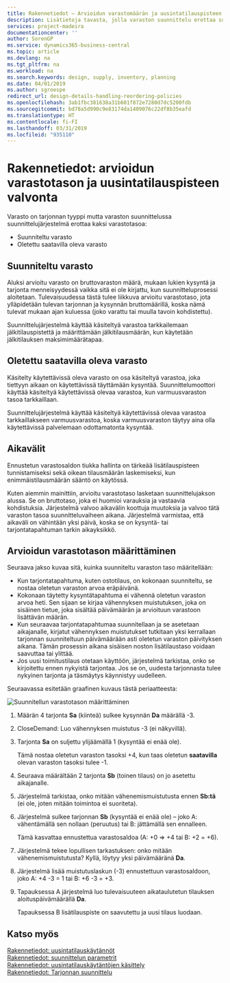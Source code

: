 ```yaml
---
title: Rakennetiedot – Arvioidun varastomäärän ja uusintatilauspisteen valvonta | Microsoft Docs
description: Lisätietoja tavasta, jolla varaston suunnittelu erottaa suunnitellun varaston ja suunnitellun saatavilla olevan varastomäärän.
services: project-madeira
documentationcenter: ''
author: SorenGP
ms.service: dynamics365-business-central
ms.topic: article
ms.devlang: na
ms.tgt_pltfrm: na
ms.workload: na
ms.search.keywords: design, supply, inventory, planning
ms.date: 04/01/2019
ms.author: sgroespe
redirect_url: design-details-handling-reordering-policies
ms.openlocfilehash: 3ab1fbc381638a31b601f872e7280d7dc5200fdb
ms.sourcegitcommit: bd78a5d990c9e83174da1409076c22df8b35eafd
ms.translationtype: HT
ms.contentlocale: fi-FI
ms.lasthandoff: 03/31/2019
ms.locfileid: "935110"
---
```

# <a name="design-details-monitoring-the-projected-inventory-level-and-the-reorder-point"></a>Rakennetiedot: arvioidun varastotason ja uusintatilauspisteen valvonta
Varasto on tarjonnan tyyppi mutta varaston suunnittelussa suunnittelujärjestelmä erottaa kaksi varastotasoa:  

* Suunniteltu varasto  
* Oletettu saatavilla oleva varasto  

## <a name="projected-inventory"></a>Suunniteltu varasto  
Aluksi arvioitu varasto on bruttovaraston määrä, mukaan lukien kysyntä ja tarjonta menneisyydessä vaikka sitä ei ole kirjattu, kun suunnitteluprosessi aloitetaan. Tulevaisuudessa tästä tulee liikkuva arvioitu varastotaso, jota ylläpidetään tulevan tarjonnan ja kysynnän bruttomäärillä, koska nämä tulevat mukaan ajan kuluessa (joko varattu tai muulla tavoin kohdistettu).  

Suunnittelujärjestelmä käyttää käsiteltyä varastoa tarkkailemaan jälkitilauspistettä ja määrittämään jälkitilausmäärän, kun käytetään jälkitilauksen maksimimäärätapaa.  

## <a name="projected-available-inventory"></a>Oletettu saatavilla oleva varasto  
Käsitelty käytettävissä oleva varasto on osa käsiteltyä varastoa, joka tiettyyn aikaan on käytettävissä täyttämään kysyntää. Suunnittelumoottori käyttää käsiteltyä käytettävissä olevaa varastoa, kun varmuusvaraston tasoa tarkkaillaan.  

Suunnittelujärjestelmä käyttää käsiteltyä käytettävissä olevaa varastoa tarkkaillakseen varmuusvarastoa, koska varmuusvaraston täytyy aina olla käytettävissä palvelemaan odottamatonta kysyntää.  

## <a name="time-buckets"></a>Aikavälit  
Ennustetun varastosaldon tiukka hallinta on tärkeää lisätilauspisteen tunnistamiseksi sekä oikean tilausmäärän laskemiseksi, kun enimmäistilausmäärän sääntö on käytössä.  

Kuten aiemmin mainittiin, arvioitu varastotaso lasketaan suunnittelujakson alussa. Se on bruttotaso, joka ei huomioi varauksia ja vastaavia kohdistuksia. Järjestelmä valvoo aikavälin koottuja muutoksia ja valvoo tätä varaston tasoa suunnitteluvaiheen aikana. Järjestelmä varmistaa, että aikaväli on vähintään yksi päivä, koska se on kysyntä- tai tarjontatapahtuman tarkin aikayksikkö.  

## <a name="determining-the-projected-inventory-level"></a>Arvioidun varastotason määrittäminen  
Seuraava jakso kuvaa sitä, kuinka suunniteltu varaston taso määritellään:  

* Kun tarjontatapahtuma, kuten ostotilaus, on kokonaan suunniteltu, se nostaa oletetun varaston arvoa eräpäivänä.  
* Kokonaan täytetty kysyntätapahtuma ei vähennä oletetun varaston arvoa heti. Sen sijaan se kirjaa vähennyksen muistutuksen, joka on sisäinen tietue, joka sisältää päivämäärän ja arvioituun varastoon lisättävän määrän.  
* Kun seuraavaa tarjontatapahtumaa suunnitellaan ja se asetetaan aikajanalle, kirjatut vähennyksen muistutukset tutkitaan yksi kerrallaan tarjonnan suunniteltuun päivämäärään asti oletetun varaston päivityksen aikana. Tämän prosessin aikana sisäisen noston lisätilaustaso voidaan saavuttaa tai ylittää.  
* Jos uusi toimitustilaus otetaan käyttöön, järjestelmä tarkistaa, onko se kirjoitettu ennen nykyistä tarjontaa. Jos se on, uudesta tarjonnasta tulee nykyinen tarjonta ja täsmäytys käynnistyy uudelleen.  

Seuraavassa esitetään graafinen kuvaus tästä periaatteesta:  

![Suunnitellun varastotason määrittäminen](media/nav_app_supply_planning_2_projected_inventory.png "Suunnitellun varastotason määrittäminen")  

1. Määrän 4 tarjonta **Sa** (kiinteä) sulkee kysynnän **Da** määrällä -3.  
2. CloseDemand: Luo vähennyksen muistutus -3 (ei näkyvillä).  
3. Tarjonta **Sa** on suljettu ylijäämällä 1 (kysyntää ei enää ole).  

     Tämä nostaa oletetun varaston tasoksi +4, kun taas oletetun **saatavilla** olevan varaston tasoksi tulee -1.  

4. Seuraava määrältään 2 tarjonta **Sb** (toinen tilaus) on jo asetettu aikajanalle.  
5. Järjestelmä tarkistaa, onko mitään vähenemismuistutusta ennen **Sb:tä** (ei ole, joten mitään toimintoa ei suoriteta).  
6. Järjestelmä sulkee tarjonnan **Sb** (kysyntää ei enää ole) – joko A: vähentämällä sen nollaan (peruutus) tai B: jättämällä sen ennalleen.  

     Tämä kasvattaa ennustettua varastosaldoa (A: +0 => +4 tai B: +2 = +6).  

7. Järjestelmä tekee lopullisen tarkastuksen: onko mitään vähenemismuistutusta? Kyllä, löytyy yksi päivämääränä **Da**.  
8. Järjestelmä lisää muistutuslaskun (-3) ennustettuun varastosaldoon, joko A: +4 -3 = 1 tai B: +6 -3 = +3.  
9. Tapauksessa A järjestelmä luo tulevaisuuteen aikataulutetun tilauksen aloituspäivämäärällä **Da**.  

     Tapauksessa B lisätilauspiste on saavutettu ja uusi tilaus luodaan.  

## <a name="see-also"></a>Katso myös  
[Rakennetiedot: uusintatilauskäytännöt](design-details-reordering-policies.md)   
[Rakennetiedot: suunnittelun parametrit](design-details-planning-parameters.md)   
[Rakennetiedot: uusintatilauskäytäntöjen käsittely](design-details-handling-reordering-policies.md)   
[Rakennetiedot: Tarjonnan suunnittelu](design-details-supply-planning.md)
